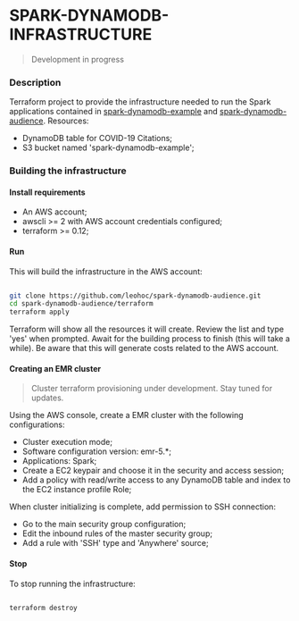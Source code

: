 # SPARK-DYNAMODB-INFRASTRUCTURE

> Development in progress

### Description

Terraform project to provide the infrastructure needed to run the Spark applications contained in [spark-dynamodb-example](https://github.com/leohoc/spark-dynamodb-example) and [spark-dynamodb-audience](https://github.com/leohoc/spark-dynamodb-audience).
Resources:

  * DynamoDB table for COVID-19 Citations;
  * S3 bucket named 'spark-dynamodb-example'; 

### Building the infrastructure

#### Install requirements

- An AWS account;
- awscli >= 2 with AWS account credentials configured;
- terraform >= 0.12;

#### Run

This will build the infrastructure in the AWS account:

```bash

git clone https://github.com/leohoc/spark-dynamodb-audience.git
cd spark-dynamodb-audience/terraform
terraform apply

```

Terraform will show all the resources it will create. Review the list and type 'yes' when prompted.
Await for the building process to finish (this will take a while).
Be aware that this will generate costs related to the AWS account.

#### Creating an EMR cluster

> Cluster terraform provisioning under development. Stay tuned for updates. 

Using the AWS console, create a EMR cluster with the following configurations:
* Cluster execution mode;
* Software configuration version: emr-5.*;
* Applications: Spark;
* Create a EC2 keypair and choose it in the security and access session;
* Add a policy with read/write access to any DynamoDB table and index to the EC2 instance profile Role;

When cluster initializing is complete, add permission to SSH connection:
* Go to the main security group configuration;
* Edit the inbound rules of the master security group;
* Add a rule with 'SSH' type and 'Anywhere' source; 

#### Stop

To stop running the infrastructure:

```bash

terraform destroy

```
